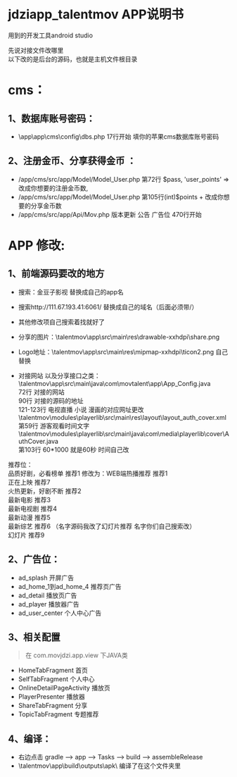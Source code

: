 # jdziapp_talentmov APP说明书
  用到的开发工具android studio<br>

  先说对接文件改哪里<br>
  以下改的是后台的源码，也就是主机文件根目录<br>
# cms：<br>
## 1、数据库账号密码：
+ \app\app\cms\config\dbs.php  17行开始 填你的苹果cms数据库账号密码<br>

## 2、注册金币、分享获得金币 ： <br>
+ /app/cms/src/app/Model/Model_User.php     第72行 $pass, 'user_points' => 改成你想要的注册金币数,<br>
+ /app/cms/src/app/Model/Model_User.php     第105行(int)$points + 改成你想要的分享金币数<br>
+ /app/cms/src/app/Api/Mov.php   版本更新 公告 广告位   470行开始<br>

# APP 修改:
## 1、前端源码要改的地方
+ 搜索：金豆子影视  替换成自己的app名
+ 搜索http://111.67.193.41:6061/  替换成自己的域名（后面必须带/）
+ 其他修改项自己搜索着找就好了

+ 分享的图片：\talentmov\app\src\main\res\drawable-xxhdpi\share.png
+ Logo地址：\talentmov\app\src\main\res\mipmap-xxhdpi\ticon2.png  自己替换
+ 对接网站 以及分享接口之类：<br>
\talentmov\app\src\main\java\com\movtalent\app\App_Config.java<br>
72行  对接的网站<br>
90行  对接的源码的地址<br>
121-123行  电视直播  小说  漫画的对应网址更改<br>
\talentmov\modules\playerlib\src\main\res\layout\layout_auth_cover.xml<br>
第59行  游客观看时间文字  <br>
\talentmov\modules\playerlib\src\main\java\com\media\playerlib\cover\AuthCover.java<br>
第103行  60*1000  就是60秒   时间自己改<br>

推荐位：<br>
品质好剧，必看榜单  推荐1 修改为：WEB端热播推荐 推荐1<br>
正在上映  推荐7<br>
火热更新，好剧不断  推荐2<br>
最新电影  推荐3<br>
最新电视剧  推荐4<br>
最新动漫  推荐5<br>
最新综艺  推荐6  （名字源码我改了幻灯片推荐   名字你们自己搜索改）<br>
幻灯片  推荐9<br>

## 2、广告位：<br>
+ ad_splash     开屏广告<br>
+ ad_home_1到ad_home_4   推荐页广告<br>
+ ad_detail   播放页广告<br>
+ ad_player   播放器广告<br>
+ ad_user_center   个人中心广告<br>

## 3、相关配置
> 在 com.movjdzi.app.view 下JAVA类
+ HomeTabFragment 首页<br>
+ SelfTabFragment 个人中心<br>
+ OnlineDetailPageActivity 播放页<br>
+ PlayerPresenter 播放器<br>
+ ShareTabFragment 分享<br>
+ TopicTabFragment 专题推荐<br>

## 4、编译：
+ 右边点击 gradle --> app --> Tasks --> build --> assembleRelease
+ \talentmov\app\build\outputs\apk\  编译了在这个文件夹里
